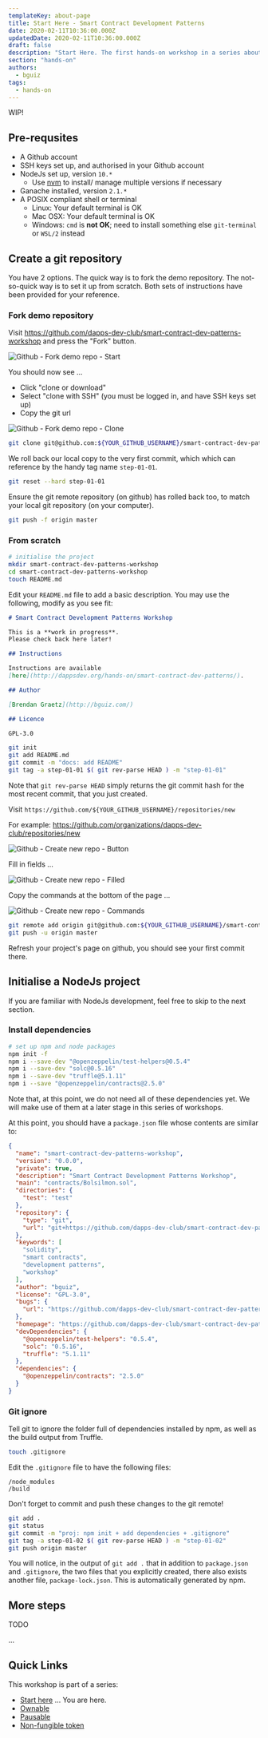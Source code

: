 ```yaml
---
templateKey: about-page
title: Start Here - Smart Contract Development Patterns
date: 2020-02-11T10:36:00.000Z
updatedDate: 2020-02-11T10:36:00.000Z
draft: false
description: "Start Here. The first hands-on workshop in a series about smart contract development patterns: Ownable, pausable, and non-fungible token"
section: "hands-on"
authors:
  - bguiz
tags:
  - hands-on
---
```


WIP!

## Pre-requsites

- A Github account
- SSH keys set up, and authorised in your Github account
- NodeJs set up, version `10.*`
  - Use [nvm](https://github.com/nvm-sh/nvm) to install/ manage multiple versions if necessary
- Ganache installed, version `2.1.*`
- A POSIX compliant shell or terminal
  - Linux: Your default terminal is OK
  - Mac OSX: Your default terminal is OK
  - Windows: `cmd` is **not OK**; need to install something else `git-terminal` or `WSL/2` instead

## Create a git repository

You have 2 options.
The quick way is to fork the demo repository.
The not-so-quick way is to set it up from scratch.
Both sets of instructions have been provided for your reference.

### Fork demo repository

Visit https://github.com/dapps-dev-club/smart-contract-dev-patterns-workshop and press the "Fork" button.

![Github - Fork demo repo - Start](./01-github-fork-demo-repo.png)

You should now see ...

- Click "clone or download"
- Select "clone with SSH" (you must be logged in, and have SSH keys set up)
- Copy the git url

![Github - Fork demo repo - Clone](./01-github-fork-then-clone.png)

```bash
git clone git@github.com:${YOUR_GITHUB_USERNAME}/smart-contract-dev-patterns-workshop.git

```

We roll back our local copy to the very first commit,
which which can reference by the handy tag name `step-01-01`.

```bash
git reset --hard step-01-01
```

Ensure the git remote repository (on github) has rolled back too,
to match your local git repository (on your computer).

```bash
git push -f origin master

```

### From scratch

```bash
# initialise the project
mkdir smart-contract-dev-patterns-workshop
cd smart-contract-dev-patterns-workshop
touch README.md
```

Edit your `README.md` file to add a basic description.
You may use the following, modify as you see fit:

```markdown
# Smart Contract Development Patterns Workshop

This is a **work in progress**.
Please check back here later!

## Instructions

Instructions are available
[here](http://dappsdev.org/hands-on/smart-contract-dev-patterns/).

## Author

[Brendan Graetz](http://bguiz.com/)

## Licence

GPL-3.0

```

```bash
git init
git add README.md
git commit -m "docs: add README"
git tag -a step-01-01 $( git rev-parse HEAD ) -m "step-01-01"
```

Note that `git rev-parse HEAD` simply returns the git commit hash for
the most recent commit, that you just created.

Visit `https://github.com/${YOUR_GITHUB_USERNAME}/repositories/new`

For example: https://github.com/organizations/dapps-dev-club/repositories/new

![Github - Create new repo - Button](./01-github-create-new-repo.png)

Fill in fields ...

![Github - Create new repo - Filled](./01-github-create-new-repo-filled.png)

Copy the commands at the bottom of the page ...

![Github - Create new repo - Commands](./01-github-create-new-repo-commands.png)

```bash
git remote add origin git@github.com:${YOUR_GITHUB_USERNAME}/smart-contract-dev-patterns-workshop.git
git push -u origin master
```

Refresh your project's page on github,
you should see your first commit there.

## Initialise a NodeJs project

If you are familiar with NodeJs development,
feel free to skip to the next section.

### Install dependencies

```bash
# set up npm and node packages
npm init -f
npm i --save-dev "@openzeppelin/test-helpers@0.5.4"
npm i --save-dev "solc@0.5.16"
npm i --save-dev "truffle@5.1.11"
npm i --save "@openzeppelin/contracts@2.5.0"

```

Note that, at this point, we do not need all of these dependencies yet.
We will make use of them at a later stage in this series of workshops.

At this point, you should have a `package.json` file
whose contents are similar to:

```json
{
  "name": "smart-contract-dev-patterns-workshop",
  "version": "0.0.0",
  "private": true,
  "description": "Smart Contract Development Patterns Workshop",
  "main": "contracts/Bolsilmon.sol",
  "directories": {
    "test": "test"
  },
  "repository": {
    "type": "git",
    "url": "git+https://github.com/dapps-dev-club/smart-contract-dev-patterns-workshop.git"
  },
  "keywords": [
    "solidity",
    "smart contracts",
    "development patterns",
    "workshop"
  ],
  "author": "bguiz",
  "license": "GPL-3.0",
  "bugs": {
    "url": "https://github.com/dapps-dev-club/smart-contract-dev-patterns-workshop/issues"
  },
  "homepage": "https://github.com/dapps-dev-club/smart-contract-dev-patterns-workshop#readme",
  "devDependencies": {
    "@openzeppelin/test-helpers": "0.5.4",
    "solc": "0.5.16",
    "truffle": "5.1.11"
  },
  "dependencies": {
    "@openzeppelin/contracts": "2.5.0"
  }
}

```

### Git ignore

Tell git to ignore the folder full of dependencies installed by npm,
as well as the build output from Truffle.

```bash
touch .gitignore

```

Edit the `.gitignore` file to have the following files:

```
/node_modules
/build

```

Don't forget to commit and push these changes to the git remote!

```bash
git add .
git status
git commit -m "proj: npm init + add dependencies + .gitignore"
git tag -a step-01-02 $( git rev-parse HEAD ) -m "step-01-02"
git push origin master

```

You will notice, in the output of `git add .` that in addition to
`package.json` and `.gitignore`, the two files that you explicitly created,
there also exists another file, `package-lock.json`.
This is automatically generated by npm.

## More steps

TODO

...

## Quick Links

This workshop is part of a series:

- [Start here](../01-start-here/) &hellip; You are here.
- [Ownable](../02-ownable/)
- [Pausable](../03-pausable/)
- [Non-fungible token](../04-non-fungible-token/)
